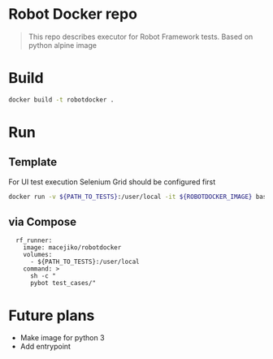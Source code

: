 # Robot Docker repo

> This repo describes executor for Robot Framework tests. Based on python alpine image

# Build

```bash
docker build -t robotdocker .
```

# Run

## Template

For UI test execution Selenium Grid should be configured first

```bash
docker run -v ${PATH_TO_TESTS}:/user/local -it ${ROBOTDOCKER_IMAGE} bash -c "pybot [OPTIONS] ${PATH_TO_TEST_CASES}"
```

## via Compose

```
  rf_runner:
    image: macejiko/robotdocker
    volumes:
      - ${PATH_TO_TESTS}:/user/local
    command: >
      sh -c "
      pybot test_cases/"
```

# Future plans

- Make image for python 3
- Add entrypoint

